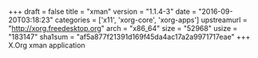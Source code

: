 +++
draft = false
title = "xman"
version = "1.1.4-3"
date = "2016-09-20T03:18:23"
categories = ['x11', 'xorg-core', 'xorg-apps']
upstreamurl = "http://xorg.freedesktop.org"
arch = "x86_64"
size = "52968"
usize = "183147"
sha1sum = "af5a877f21391d169f45da4ac17a2a9971717eae"
+++
X.Org xman application